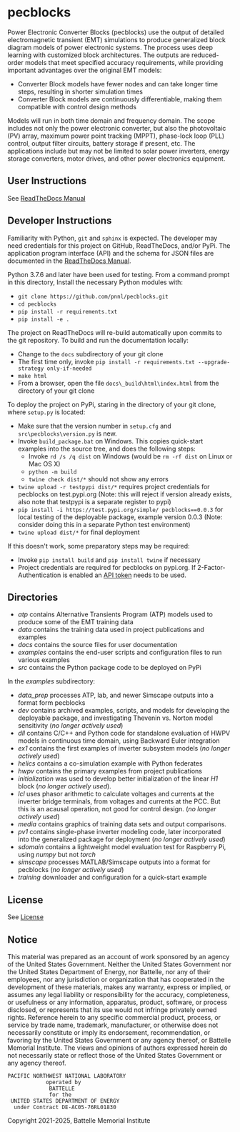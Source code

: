 # pecblocks

Power Electronic Converter Blocks (pecblocks) use the output of detailed electromagnetic transient (EMT) simulations to produce generalized block
diagram models of power electronic systems. The process uses deep learning with customized block architectures. The
outputs are reduced-order models that meet specified accuracy requirements, while providing important advantages over
the original EMT models:

- Converter Block models have fewer nodes and can take longer time steps, resulting in shorter simulation times
- Converter Block models are continuously differentiable, making them compatible with control design methods

Models will run in both time domain and frequency domain. The scope includes not only the power electronic converter,
but also the photovoltaic (PV) array, maximum power point tracking (MPPT), phase-lock loop (PLL) control, output filter
circuits, battery storage if present, etc. The applications include but may not be limited to solar power inverters, energy
storage converters, motor drives, and other power electronics equipment.

## User Instructions

See [ReadTheDocs Manual](https://pecblocks.readthedocs.io/en/latest/)

## Developer Instructions

Familiarity with Python, `git` and `sphinx` is expected. The developer may need credentials for this
project on GitHub, ReadTheDocs, and/or PyPi. The application program interface (API) and the schema
for JSON files are documented in the [ReadTheDocs Manual](https://pecblocks.readthedocs.io/en/latest/).

Python 3.7.6 and later have been used for testing. From a command prompt in this directory,
Install the necessary Python modules with:

- `git clone https://github.com/pnnl/pecblocks.git`
- `cd pecblocks`
- `pip install -r requirements.txt`
- `pip install -e .`

The project on ReadTheDocs will re-build automatically upon commits to the git repository. To build and run the documentation locally:

- Change to the `docs` subdirectory of your git clone 
- The first time only, invoke `pip install -r requirements.txt --upgrade-strategy only-if-needed`
- `make html`
- From a browser, open the file `docs\_build\html\index.html` from the directory of your git clone

To deploy the project on PyPi, staring in the directory of your git clone, where `setup.py` is located:

- Make sure that the version number in `setup.cfg` and `src\pecblocks\version.py` is new.
- Invoke `build_package.bat` on Windows. This copies quick-start examples into the source tree, and does the following steps:
    - Invoke `rd /s /q dist` on Windows (would be `rm -rf dist` on Linux or Mac OS X)
    - `python -m build`
    - `twine check dist/*` should not show any errors
- `twine upload -r testpypi dist/*` requires project credentials for pecblocks on test.pypi.org (Note: this will reject if version already exists, also note that testpypi is a separate register to pypi)
- `pip install -i https://test.pypi.org/simple/ pecblocks==0.0.3` for local testing of the deployable package, example version 0.0.3 (Note: consider doing this in a separate Python test environment)
- `twine upload dist/*` for final deployment

If this doesn't work, some preparatory steps may be required:

- Invoke `pip install build` and `pip install twine` if necessary
- Project credentials are required for pecblocks on pypi.org. If 2-Factor-Authentication is enabled an [API token](https://pypi.org/help/#apitoken>) needs to be used.

## Directories

- _atp_ contains Alternative Transients Program (ATP) models used to produce some of the EMT training data
- _data_ contains the training data used in project publications and examples
- _docs_ contains the source files for user documentation
- _examples_ contains the end-user scripts and configuration files to run various examples
- _src_ contains the Python package code to be deployed on PyPi

In the _examples_ subdirectory:

- _data\_prep_ processes ATP, lab, and newer Simscape outputs into a format form pecblocks
- _dev_ contains archived examples, scripts, and models for developing the deployable package, and investigating Thevenin vs. Norton model sensitivity (_no longer actively used_)
- _dll_ contains C/C++ and Python code for standalone evaluation of HWPV models in continuous time domain, using Backward Euler integration
- _ex1_ contains the first examples of inverter subsystem models (_no longer actively used_)
- _helics_ contains a co-simulation example with Python federates
- _hwpv_ contains the primary examples from project publications
- _initialization_ was used to develop better initialization of the linear _H1_ block (_no longer actively used_).
- _lcl_ uses phasor arithmetic to calculate voltages and currents at the inverter bridge terminals, from voltages and currents at the PCC. But this is an acausal operation, not good for control design. (_no longer actively used_)
- _media_ contains graphics of training data sets and output comparisons.
- _pv1_ contains single-phase inverter modeling code, later incorporated into the generalized package for deployment (_no longer actively used_)
- _sdomain_ contains a lightweight model evaluation test for Raspberry Pi, using _numpy_ but not _torch_
- _simscape_ processes MATLAB/Simscape outputs into a format for pecblocks (_no longer actively used_)
- _training_ downloader and configuration for a quick-start example

## License

See [License](license.txt)

## Notice

This material was prepared as an account of work sponsored by an agency of the United States Government.  Neither the United States Government nor the United States Department of Energy, nor Battelle, nor any of their employees, nor any jurisdiction or organization that has cooperated in the development of these materials, makes any warranty, express or implied, or assumes any legal liability or responsibility for the accuracy, completeness, or usefulness or any information, apparatus, product, software, or process disclosed, or represents that its use would not infringe privately owned rights.
Reference herein to any specific commercial product, process, or service by trade name, trademark, manufacturer, or otherwise does not necessarily constitute or imply its endorsement, recommendation, or favoring by the United States Government or any agency thereof, or Battelle Memorial Institute. The views and opinions of authors expressed herein do not necessarily state or reflect those of the United States Government or any agency thereof.

    PACIFIC NORTHWEST NATIONAL LABORATORY
                operated by
                 BATTELLE
                 for the
     UNITED STATES DEPARTMENT OF ENERGY
      under Contract DE-AC05-76RL01830

Copyright 2021-2025, Battelle Memorial Institute